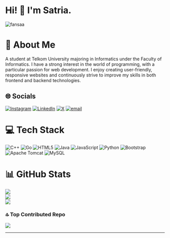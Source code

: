 # Hi! 👋 I'm Satria.

<p align="left"> <img src="https://komarev.com/ghpvc/?username=ratrifaa&label=Profile%20views&color=0e75b6&style=flat" alt="fansaa" /></p>

# 💫 About Me
A student at Telkom University majoring in Informatics under the Faculty of Informatics. I have a strong interest in the world of programming, with a particular passion for web development. I enjoy creating user-friendly, responsive websites and continuously strive to improve my skills in both frontend and backend technologies.


## 🌐 Socials
[![Instagram](https://img.shields.io/badge/Instagram-%23E4405F.svg?logo=Instagram&logoColor=white)](https://instagram.com/satriafebrii) [![LinkedIn](https://img.shields.io/badge/LinkedIn-%230077B5.svg?logo=linkedin&logoColor=white)](https://linkedin.com/in/satriafebry) [![X](https://img.shields.io/badge/X-black.svg?logo=X&logoColor=white)](https://x.com/ratrifaa) [![email](https://img.shields.io/badge/Email-D14836?logo=gmail&logoColor=white)](mailto:satriafebriandanu@gmail.com) 

# 💻 Tech Stack
![C++](https://img.shields.io/badge/c++-%2300599C.svg?style=for-the-badge&logo=c%2B%2B&logoColor=white) ![Go](https://img.shields.io/badge/go-%2300ADD8.svg?style=for-the-badge&logo=go&logoColor=white) ![HTML5](https://img.shields.io/badge/html5-%23E34F26.svg?style=for-the-badge&logo=html5&logoColor=white) ![Java](https://img.shields.io/badge/java-%23ED8B00.svg?style=for-the-badge&logo=openjdk&logoColor=white) ![JavaScript](https://img.shields.io/badge/javascript-%23323330.svg?style=for-the-badge&logo=javascript&logoColor=%23F7DF1E) ![Python](https://img.shields.io/badge/python-3670A0?style=for-the-badge&logo=python&logoColor=ffdd54) ![Bootstrap](https://img.shields.io/badge/bootstrap-%238511FA.svg?style=for-the-badge&logo=bootstrap&logoColor=white) ![Apache Tomcat](https://img.shields.io/badge/apache%20tomcat-%23F8DC75.svg?style=for-the-badge&logo=apache-tomcat&logoColor=black) ![MySQL](https://img.shields.io/badge/mysql-4479A1.svg?style=for-the-badge&logo=mysql&logoColor=white)
# 📊 GitHub Stats
![](https://github-readme-stats.vercel.app/api?username=ratrifa&theme=dark&hide_border=true&include_all_commits=true&count_private=false)<br/>
![](https://nirzak-streak-stats.vercel.app/?user=ratrifa&theme=dark&hide_border=true)<br/>
![](https://github-readme-stats.vercel.app/api/top-langs/?username=ratrifa&theme=dark&hide_border=true&include_all_commits=true&count_private=false&layout=compact)

### 🔝 Top Contributed Repo
![](https://github-contributor-stats.vercel.app/api?username=ratrifa&limit=5&theme=dark&combine_all_yearly_contributions=true)

---
